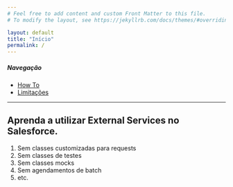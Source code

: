 ```yaml
---
# Feel free to add content and custom Front Matter to this file.
# To modify the layout, see https://jekyllrb.com/docs/themes/#overriding-theme-defaults

layout: default
title: "Início"
permalink: /
---
```


##### Navegação

- [How To](./how-to)
- [Limitações](./limitacoes)

---

## Aprenda a utilizar External Services no Salesforce.
1. Sem classes customizadas para requests
1. Sem classes de testes
1. Sem classes mocks
1. Sem agendamentos de batch
1. etc.